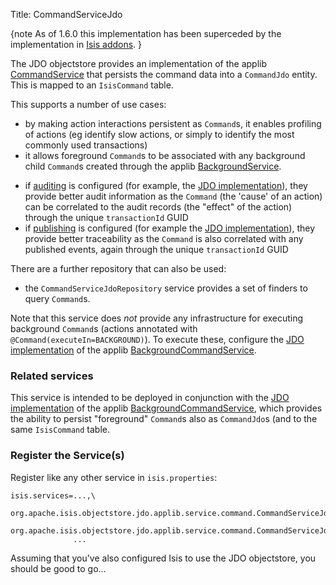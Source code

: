 Title: CommandServiceJdo

{note
As of 1.6.0 this implementation has been superceded by the implementation in [Isis addons](http://github.com/isisaddons/isis-module-command).
}

The JDO objectstore provides an implementation of the applib [CommandService](../../../../reference/services/command-context.html) that persists the command data into a `CommandJdo` entity.  This is mapped to an `IsisCommand` table.

This supports a number of use cases:

* by making action interactions persistent as `Command`s, it enables profiling of actions (eg identify slow actions, or simply to identify the most commonly used transactions)
* it allows foreground `Command`s to be associated with any background child `Command`s created through the applib [BackgroundService](../../../../reference/services/background-service.html).
- if [auditing](../../../../reference/services/auditing-service.html) is configured (for example, the [JDO implementation](./auditing-service-jdo.html)), they provide better audit information as the `Command` (the 'cause' of an action) can be correlated to the audit records (the "effect" of the action) through the unique `transactionId` GUID
- if [publishing](../../../../reference/services/publishing-service.html) is configured (for example the [JDO implementation](./publishing-service-jdo.html)), they provide better traceability as the `Command` is also correlated with any published events, again through the unique `transactionId` GUID


There are a further repository that can also be used:

* the `CommandServiceJdoRepository` service provides a set of finders to query `Command`s.  

Note that this service does *not* provide any infrastructure for executing background `Command`s (actions annotated with `@Command(executeIn=BACKGROUND)`).  To execute these, configure the [JDO implementation](./background-command-service-jdo.html) of the applib [BackgroundCommandService](../../../../reference/services/background-service.html).


### Related services

This service is intended to be deployed in conjunction with the [JDO implementation](./background-command-service-jdo.html) of the applib [BackgroundCommandService](../../../../reference/services/background-service.html), which provides the ability to persist "foreground" `Command`s also as `CommandJdo`s (and to the same `IsisCommand` table.

### Register the Service(s)

Register like any other service in `isis.properties`:

    isis.services=...,\
                  org.apache.isis.objectstore.jdo.applib.service.command.CommandServiceJdo,\
                  org.apache.isis.objectstore.jdo.applib.service.command.CommandServiceJdoRepository,\
                  ...

Assuming that you've also configured Isis to use the JDO objectstore, you should be good to go...

                    
                    
